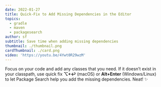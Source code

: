 ```yaml
---
date: 2022-01-27
title: Quick-Fix to Add Missing Dependencies in the Editor
topics:
  - gradle
  - maven
  - packagesearch
author: sf
subtitle: Save time when adding missing dependencies
thumbnail: ./thumbnail.png
cardThumbnail: ./card.png
video: 'https://youtu.be/4Ywt0R29wzM'
---
```

Focus on your code and add any classes that you need. If it doesn’t exist in your classpath, use quick fix **⌥+↩** (macOS) or **Alt+Enter** (Windows/Linux) to let Package Search help you add the missing dependencies. Neat! ✨
